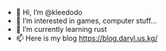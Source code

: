 - 👋 Hi, I’m @kleedodo
- 👀 I’m interested in games, computer stuff...
- 🌱 I’m currently learning rust
- 📫 Here is my blog https://blog.daryl.us.kg/
